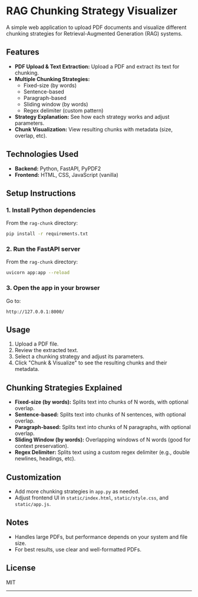 # RAG Chunking Strategy Visualizer

A simple web application to upload PDF documents and visualize different chunking strategies for Retrieval-Augmented Generation (RAG) systems.

## Features
- **PDF Upload & Text Extraction:** Upload a PDF and extract its text for chunking.
- **Multiple Chunking Strategies:**
  - Fixed-size (by words)
  - Sentence-based
  - Paragraph-based
  - Sliding window (by words)
  - Regex delimiter (custom pattern)
- **Strategy Explanation:** See how each strategy works and adjust parameters.
- **Chunk Visualization:** View resulting chunks with metadata (size, overlap, etc).

## Technologies Used
- **Backend:** Python, FastAPI, PyPDF2
- **Frontend:** HTML, CSS, JavaScript (vanilla)

## Setup Instructions

### 1. Install Python dependencies
From the `rag-chunk` directory:
```bash
pip install -r requirements.txt
```

### 2. Run the FastAPI server
From the `rag-chunk` directory:
```bash
uvicorn app:app --reload
```

### 3. Open the app in your browser
Go to:
```
http://127.0.0.1:8000/
```

## Usage
1. Upload a PDF file.
2. Review the extracted text.
3. Select a chunking strategy and adjust its parameters.
4. Click "Chunk & Visualize" to see the resulting chunks and their metadata.

## Chunking Strategies Explained
- **Fixed-size (by words):** Splits text into chunks of N words, with optional overlap.
- **Sentence-based:** Splits text into chunks of N sentences, with optional overlap.
- **Paragraph-based:** Splits text into chunks of N paragraphs, with optional overlap.
- **Sliding Window (by words):** Overlapping windows of N words (good for context preservation).
- **Regex Delimiter:** Splits text using a custom regex delimiter (e.g., double newlines, headings, etc).

## Customization
- Add more chunking strategies in `app.py` as needed.
- Adjust frontend UI in `static/index.html`, `static/style.css`, and `static/app.js`.

## Notes
- Handles large PDFs, but performance depends on your system and file size.
- For best results, use clear and well-formatted PDFs.

## License
MIT

---

